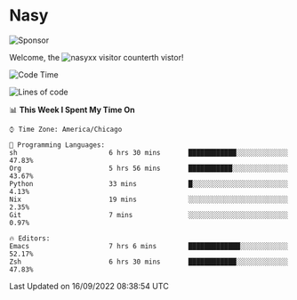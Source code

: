 # Nasy

<!--
<p align="center">
<img height="200" src="https://github-readme-stats.vercel.app/api?username=nasyxx&count_private=true&show_icons=true&theme=dracula&include_all_commits=true"/>
<img height="200" src="https://github-readme-stats.vercel.app/api/top-langs/?username=nasyxx&theme=dracula&hide=html,jupyter+notebook&count_private=true&show_icons=true"/>
</p>

  
----------------
-->

![Sponsor](https://img.shields.io/static/v1.svg?label=Sponsor&message=%E2%9D%A4&logo=GitHub&style=flat&color=pink)
 
Welcome, the ![nasyxx visitor counter](https://count.getloli.com/get/@nasyxx?theme=rule34)th vistor!
 
<!--START_SECTION:waka-->
![Code Time](http://img.shields.io/badge/Code%20Time-2%2C634%20hrs%2022%20mins-blue)

![Lines of code](https://img.shields.io/badge/From%20Hello%20World%20I%27ve%20Written-5%20Million%20lines%20of%20code-blue)

📊 **This Week I Spent My Time On** 

```text
⌚︎ Time Zone: America/Chicago

💬 Programming Languages: 
sh                       6 hrs 30 mins       ████████████░░░░░░░░░░░░░   47.83% 
Org                      5 hrs 56 mins       ███████████░░░░░░░░░░░░░░   43.67% 
Python                   33 mins             █░░░░░░░░░░░░░░░░░░░░░░░░   4.13% 
Nix                      19 mins             ░░░░░░░░░░░░░░░░░░░░░░░░░   2.35% 
Git                      7 mins              ░░░░░░░░░░░░░░░░░░░░░░░░░   0.97%

🔥 Editors: 
Emacs                    7 hrs 6 mins        █████████████░░░░░░░░░░░░   52.17% 
Zsh                      6 hrs 30 mins       ████████████░░░░░░░░░░░░░   47.83%

```


 Last Updated on 16/09/2022 08:38:54 UTC
<!--END_SECTION:waka-->

<!-- ![visitors](https://visitor-badge.laobi.icu/badge?page_id=nasyxx.nasyxx) -->
